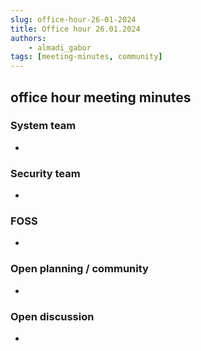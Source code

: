 ```yaml
---
slug: office-hour-26-01-2024
title: Office hour 26.01.2024
authors: 
    - almadi_gabor
tags: [meeting-minutes, community]
---
```


## office hour meeting minutes

### System team
- 

### Security team
- 

### FOSS
- 

### Open planning / community
- 

### Open discussion
- 
